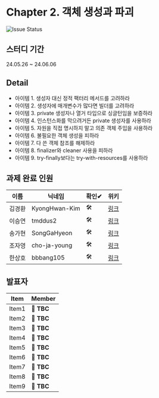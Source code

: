 # Chapter 2. 객체 생성과 파괴 
![Issue Status](https://img.shields.io/badge/Issue_1-In_Progress-blue)

## 스터디 기간
24.05.26 ~  24.06.06

## Detail
- 아이템 1. 생성자 대신 정적 팩터리 메서드를 고려하라
- 아이템 2. 생성자에 매개변수가 많다면 빌더를 고려하라
- 아이템 3. private 생성자나 열거 타입으로 싱글턴임을 보증하라
- 아이템 4. 인스턴스화를 막으려거든 private 생성자를 사용하라
- 아이템 5. 자원을 직접 명시하지 말고 의존 객체 주입을 사용하라
- 아이템 6. 불필요한 객체 생성을 피하라
- 아이템 7. 다 쓴 객체 참조를 해제하라
- 아이템 8. finalizer와 cleaner 사용을 피하라
- 아이템 9. try-finally보다는 try-with-resources를 사용하라

## 과제 완료 인원
|이름|닉네임|확인✔|위키|
|---|------|----|---|
|김경환|KyongHwan-Kim|🛠|[링크](/effective-java/chapter2/KyongHwan-Kim)|
|이승연|tmddus2|🛠|[링크](/effective-java/chapter2/tmddus2)|
|송가현|SongGaHyeon|🛠|[링크](/effective-java/chapter2/Songanni)|
|조자영|cho-ja-young|🛠|[링크](/effective-java/chapter2/cho-ja-young)|
|한상호|bbbang105|🛠|[링크](/effective-java/chapter2/bbbang105)|


## 발표자
|Item|Member|
|----|------|
|Item1| **🎉 TBC**|
|Item2| **🎉 TBC**|
|Item3| **🎉 TBC**|
|Item4| **🎉 TBC**|
|Item5| **🎉 TBC**|
|Item6| **🎉 TBC**|
|Item7| **🎉 TBC**|
|Item8| **🎉 TBC**|
|Item9| **🎉 TBC**|
